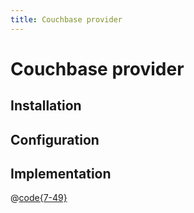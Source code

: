 ```yaml
---
title: Couchbase provider
---
```

# Couchbase provider

## Installation

## Configuration

## Implementation

@[code{7-49}](../../packages/strapi-provider-rest-cache-couchbase/lib/CouchbaseCacheProvider.js)